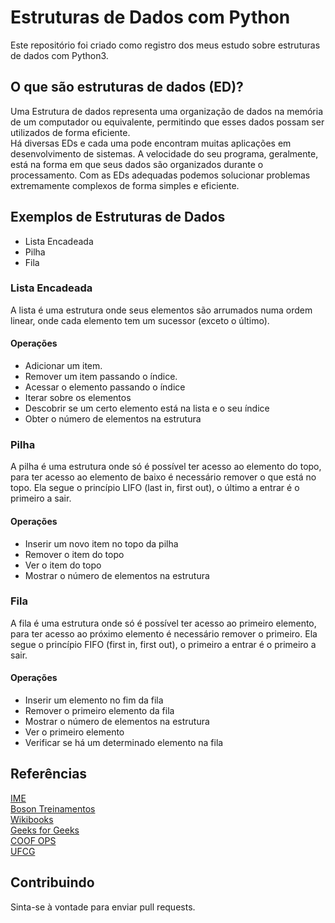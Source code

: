 # Estruturas de Dados com Python
Este repositório foi criado como registro dos meus estudo sobre estruturas de dados com Python3.

## O que são estruturas de dados (ED)?
Uma Estrutura de dados representa uma organização de dados na memória de um computador ou equivalente, permitindo que esses dados possam ser utilizados de forma eficiente.  
Há diversas EDs e cada uma pode encontram muitas aplicações em desenvolvimento de sistemas. A velocidade do seu programa, geralmente, está na forma em que seus dados são organizados durante o processamento. Com as EDs adequadas podemos solucionar problemas extremamente complexos de forma simples e eficiente.

## Exemplos de Estruturas de Dados
-   Lista Encadeada
-   Pilha
-   Fila

### Lista Encadeada
A lista é uma estrutura onde seus elementos são arrumados numa ordem linear, onde cada elemento tem um sucessor (exceto o último).
#### Operações
-   Adicionar um item.
-   Remover um item passando o índice.
-   Acessar o elemento passando o índice
-   Iterar sobre os elementos
-   Descobrir se um certo elemento está na lista e o seu índice
-   Obter o número de elementos na estrutura

### Pilha
A pilha é uma estrutura onde só é possível ter acesso ao elemento do topo, para ter acesso ao elemento de baixo é necessário remover o que está no topo. Ela segue o princípio LIFO (last in, first out), o último a entrar é o primeiro a sair.
#### Operações
-   Inserir um novo item no topo da pilha
-   Remover o item do topo
-   Ver o item do topo
-   Mostrar o número de elementos na estrutura

### Fila
A fila é uma estrutura onde só é possível ter acesso ao primeiro elemento, para ter acesso ao próximo elemento é necessário remover o primeiro. Ela segue o princípio FIFO (first in, first out), o primeiro a entrar é o primeiro a sair.
#### Operações
-   Inserir um elemento no fim da fila
-   Remover o primeiro elemento da fila
-   Mostrar o número de elementos na estrutura
-   Ver o primeiro elemento
-   Verificar se há um determinado elemento na fila

## Referências
[IME](https://www.ime.usp.br/~pf/estruturas-de-dados/)  
[Boson Treinamentos](http://www.bosontreinamentos.com.br/estruturas-de-dados/estruturas-de-dados/)  
[Wikibooks](https://pt.wikibooks.org/wiki/Algoritmos_e_Estruturas_de_Dados/O_que_s%C3%A3o_estruturas_de_dados%3F)  
[Geeks for Geeks](https://www.geeksforgeeks.org/data-structures/)  
[COOF OPS](https://coffops.com/estrutura-de-dados-fila/)  
[UFCG](http://www.dsc.ufcg.edu.br/~jacques/cursos/p2/html/ed/colecoes.htm)

## Contribuindo
Sinta-se à vontade para enviar pull requests.
